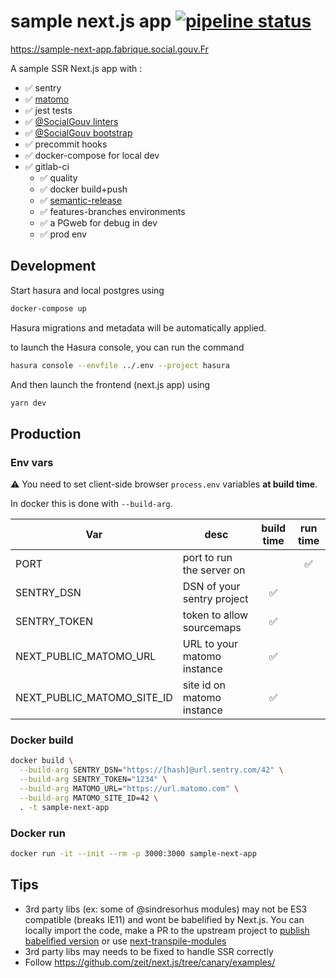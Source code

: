 # sample next.js app [![pipeline status](https://gitlab.factory.social.gouv.fr/SocialGouv/sample-next-app/badges/master/pipeline.svg)](https://gitlab.factory.social.gouv.fr/SocialGouv/sample-next-app/commits/master)


https://sample-next-app.fabrique.social.gouv.Fr


A sample SSR Next.js app with :

- ✅ sentry
- ✅ [matomo](https://github.com/SocialGouv/next-matomo)
- ✅ jest tests
- ✅ [@SocialGouv linters](https://github.com/SocialGouv/linters/)
- ✅ [@SocialGouv bootstrap](https://github.com/SocialGouv/bootstrap)
- ✅ precommit hooks
- ✅ docker-compose for local dev
- ✅ gitlab-ci
  - ✅ quality
  - ✅ docker build+push
  - ✅ [semantic-release](https://github.com/semantic-release/semantic-release)
  - ✅ features-branches environments
  - ✅ a PGweb for debug in dev
  - ✅ prod env

## Development

Start hasura and local postgres using

```sh
docker-compose up
```

Hasura migrations and metadata will be automatically applied.

to launch the Hasura console, you can run the command

```sh
hasura console --envfile ../.env --project hasura
```

And then launch the frontend (next.js app) using

```sh
yarn dev
```

## Production

### Env vars

⚠ You need to set client-side browser `process.env` variables **at build time**.

In docker this is done with `--build-arg`.

| Var                        | desc                        | build time | run time |
| -------------------------- | --------------------------- | :--------: | :------: |
| PORT                       | port to run the server on   |            |    ✅    |
| SENTRY_DSN                 | DSN of your sentry project  |     ✅     |
| SENTRY_TOKEN               | token to allow sourcemaps   |     ✅     |
| NEXT_PUBLIC_MATOMO_URL     | URL to your matomo instance |     ✅     |
| NEXT_PUBLIC_MATOMO_SITE_ID | site id on matomo instance  |     ✅     |

### Docker build

```sh
docker build \
  --build-arg SENTRY_DSN="https://[hash]@url.sentry.com/42" \
  --build-arg SENTRY_TOKEN="1234" \
  --build-arg MATOMO_URL="https://url.matomo.com" \
  --build-arg MATOMO_SITE_ID=42 \
  . -t sample-next-app
```

### Docker run

```sh
docker run -it --init --rm -p 3000:3000 sample-next-app
```

## Tips

- 3rd party libs (ex: some of @sindresorhus modules) may not be ES3 compatible (breaks IE11) and wont be babelified by Next.js. You can locally import the code, make a PR to the upstream project to [publish babelified version](https://github.com/elijahmanor/cross-var/pull/7/files) or use [next-transpile-modules](https://github.com/martpie/next-transpile-modules)
- 3rd party libs may needs to be fixed to handle SSR correctly
- Follow https://github.com/zeit/next.js/tree/canary/examples/
